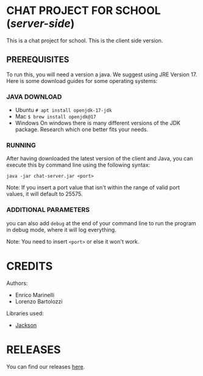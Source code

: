 # CHAT PROJECT FOR SCHOOL (*server-side*)

This is a chat project for school. This is the client side version.

## PREREQUISITES

To run this, you will need a version a java. We suggest using JRE Version 17. Here is some download guides for some operating systems:

### JAVA DOWNLOAD

- Ubuntu
    `# apt install openjdk-17-jdk`
- Mac
    `$ brew install openjdk@17`
- Windows
    On windows there is many different versions of the JDK package. Research which one better fits your needs.

### RUNNING

After having downloaded the latest version of the client and Java, you can execute this by command line using the following syntax:

`java -jar chat-server.jar <port>`

Note: If you insert a port value that isn't within the range of valid port values, it will default to 25575.

### ADDITIONAL PARAMETERS

you can also add `debug` at the end of your command line to run the program in debug mode, where it will log everything. 

Note: You need to insert `<port>` or else it won't work.

# CREDITS

Authors:

- Enrico Marinelli
- Lorenzo Bartolozzi

Libraries used:

- [Jackson](https://github.com/FasterXML/jackson)

# RELEASES

You can find our releases [here](https://github.com/cheddar4921/chat-server/releases/tag/Release).